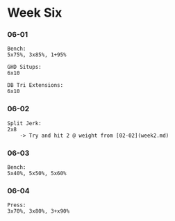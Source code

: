 # Week Six

### 06-01
```
Bench:
5x75%, 3x85%, 1+95%

GHD Situps:
6x10

DB Tri Extensions:
6x10
```

### 06-02
```
Split Jerk:
2x8
    -> Try and hit 2 @ weight from [02-02](week2.md)
```

### 06-03
```
Bench:
5x40%, 5x50%, 5x60%

```

### 06-04
```
Press:
3x70%, 3x80%, 3+x90%
```
